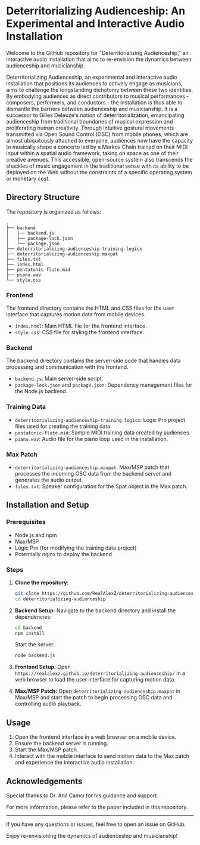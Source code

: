 # Deterritorializing Audienceship: An Experimental and Interactive Audio Installation

Welcome to the GitHub repository for "Deterritorializing Audienceship," an interactive audio installation that aims to re-envision the dynamics between audienceship and musicianship. 

Deterritorializing Audienceship, an experimental and interactive audio installation that positions its audiences to actively engage as musicians, aims to challenge the longstanding dichotomy between these two identities. By embodying audiences as direct contributors to musical performances - composers, performers, and conductors - the installation is thus able to dismantle the barriers between audienceship and musicianship. It is a successor to Gilles Deleuze's notion of deterritorialization, emancipating audienceship from traditional boundaries of musical expression and proliferating human creativity. Through intuitive gestural movements transmitted via Open Sound Control (OSC) from mobile phones, which are almost ubiquitously attached to everyone, audiences now have the capacity to musically shape a concerto led by a Markov Chain trained on their MIDI input within a spatial audio framework, taking on space as one of their creative avenues. This accessible, open-source system also transcends the shackles of music engagement in the traditional sense with its ability to be deployed on the Web without the constraints of a specific operating system or monetary cost.


## Directory Structure

The repository is organized as follows:

```
.
├── backend
│   ├── backend.js
│   ├── package-lock.json
│   └── package.json
├── deterritorializing-audienceship-training.logicx
├── deterritorializing-audienceship.maxpat
├── files.txt
├── index.html
├── pentatonic-flute.mid
├── piano.wav
└── style.css
```
### Frontend

The frontend directory contains the HTML and CSS files for the user interface that captures motion data from mobile devices.

- `index.html`: Main HTML file for the frontend interface.
- `style.css`: CSS file for styling the frontend interface.

### Backend

The backend directory contains the server-side code that handles data processing and communication with the frontend.

- `backend.js`: Main server-side script.
- `package-lock.json` and `package.json`: Dependency management files for the Node.js backend.

### Training Data
- `deterritorializing-audienceship-training.logicx`: Logic Pro project files used for creating the training data.
- `pentatonic-flute.mid`: Sample MIDI training data created by audiences.
- `piano.wav`: Audio file for the piano loop used in the installation.

### Max Patch

- `deterritorializing-audienceship.maxpat`: Max/MSP patch that processes the incoming OSC data from the backend server and generates the audio output.
- `files.txt`: Speaker configuration for the Spat object in the Max patch.

## Installation and Setup

### Prerequisites

- Node.js and npm
- Max/MSP
- Logic Pro (for modifying the training data project)
- Potentially nginx to deploy the backend

### Steps

1. **Clone the repository:**
   ```sh
   git clone https://github.com/RealAlexZ/deterritorializing-audienceship.git
   cd deterritorializing-audienceship
   ```

2. **Backend Setup:**
   Navigate to the backend directory and install the dependencies:
   ```sh
   cd backend
   npm install
   ```

   Start the server:
   ```sh
   node backend.js
   ```

3. **Frontend Setup:**
   Open `https://realalexz.github.io/deterritorializing-audienceship/` in a web browser to load the user interface for capturing motion data.

4. **Max/MSP Patch:**
   Open `deterritorializing-audienceship.maxpat` in Max/MSP and start the patch to begin processing OSC data and controlling audio playback.

## Usage

1. Open the frontend interface in a web browser on a mobile device.
2. Ensure the backend server is running.
3. Start the Max/MSP patch.
4. Interact with the mobile interface to send motion data to the Max patch and experience the interactive audio installation.

## Acknowledgements

Special thanks to Dr. Anıl Çamcı for his guidance and support.

For more information, please refer to the paper included in this repository.

---

If you have any questions or issues, feel free to open an issue on GitHub.

Enjoy re-envisioning the dynamics of audienceship and musicianship!

